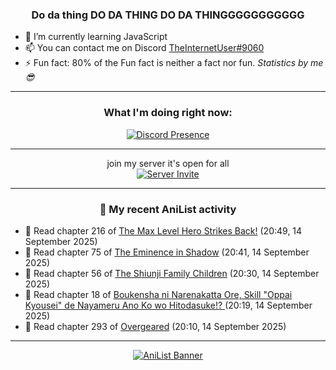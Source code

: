 <div align="center">

### Do da thing DO DA THING DO DA THINGGGGGGGGGGG
</div>

- 🌱 I’m currently learning JavaScript
- 📫 You can contact me on Discord [TheInternetUser#9060](https://discord.com/users/534117072796385300)
- ⚡ Fun fact: 80% of the Fun fact is neither a fact nor fun. _Statistics by me 😎_
<hr>

<div align="center">

### What I'm doing right now:
[![Discord Presence](https://lanyard.cnrad.dev/api/534117072796385300)](https://discord.com/users/534117072796385300)
<hr>

join my server it's open for all <br>
[![Server Invite](https://invidget.switchblade.xyz/bfYgVHxrSs)](https://discord.gg/bfYgVHxrSs)

<hr>
  
### 🌸 My recent AniList activity

</div>

<!-- ANILIST_ACTIVITY:start -->

-   📖 Read chapter 216 of [The Max Level Hero Strikes Back!](https://anilist.co/manga/125636) (20:49, 14 September 2025)
-   📖 Read chapter 75 of [The Eminence in Shadow](https://anilist.co/manga/106758) (20:41, 14 September 2025)
-   📖 Read chapter 56 of [The Shiunji Family Children](https://anilist.co/manga/144374) (20:30, 14 September 2025)
-   📖 Read chapter 18 of [Boukensha ni Narenakatta Ore, Skill "Oppai Kyousei" de Nayameru Ano Ko wo Hitodasuke!? ](https://anilist.co/manga/172559) (20:19, 14 September 2025)
-   📖 Read chapter 293 of [Overgeared](https://anilist.co/manga/117460) (20:10, 14 September 2025)

<!-- ANILIST_ACTIVITY:end -->
<hr>

<div align="center">

[![AniList Banner](https://img.anili.st/User/929966)](https://anilist.co/user/TheInternetUser)

<!-- ![Profile views](https://gpvc.arturio.dev/TheInternetUse7) Since 2023-01-09 -->
<br>


</div>
